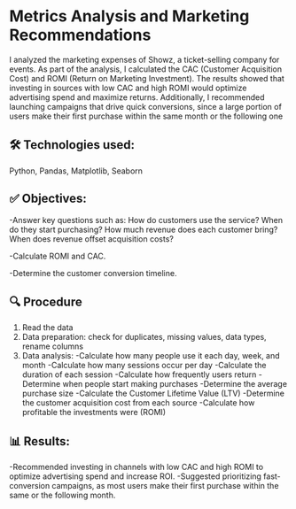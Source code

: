 # Metrics Analysis and Marketing Recommendations
I analyzed the marketing expenses of Showz, a ticket-selling company for events. As part of the analysis, I calculated the CAC (Customer Acquisition Cost) and ROMI (Return on Marketing Investment). The results showed that investing in sources with low CAC and high ROMI would optimize advertising spend and maximize returns. Additionally, I recommended launching campaigns that drive quick conversions, since a large portion of users make their first purchase within the same month or the following one

## 🛠️ Technologies used:
Python, Pandas, Matplotlib, Seaborn

## ✅ Objectives:

-Answer key questions such as: How do customers use the service? When do they start purchasing? How much revenue does each customer bring? When does revenue offset acquisition costs?

-Calculate ROMI and CAC.

-Determine the customer conversion timeline.

## 🔍 Procedure
1. Read the data
2. Data preparation: check for duplicates, missing values, data types, rename columns
3. Data analysis: 
  -Calculate how many people use it each day, week, and month
  -Calculate how many sessions occur per day
  -Calculate the duration of each session
  -Calculate how frequently users return
  -Determine when people start making purchases
  -Determine the average purchase size
  -Calculate the Customer Lifetime Value (LTV)
  -Determine the customer acquisition cost from each source
  -Calculate how profitable the investments were (ROMI)


## 📊 Results:

-Recommended investing in channels with low CAC and high ROMI to optimize advertising spend and increase ROI.
-Suggested prioritizing fast-conversion campaigns, as most users make their first purchase within the same or the following month.
